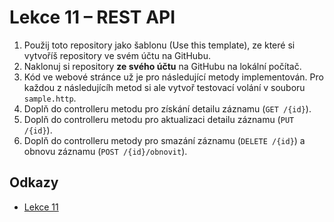 # Lekce 11 – REST API

1. Použij toto repository jako šablonu (Use this template), ze které si vytvoříš repository ve svém účtu na GitHubu.
1. Naklonuj si repository **ze svého účtu** na GitHubu na lokální počítač.
1. Kód ve webové stránce už je pro následující metody implementován. Pro každou z následujícíh metod si ale vytvoř testovací volání v souboru `sample.http`.
1. Doplň do controlleru metodu pro získání detailu záznamu (`GET /{id}`).
1. Doplň do controlleru metodu pro aktualizaci detailu záznamu (`PUT /{id}`).
1. Doplň do controlleru metody pro smazání záznamu (`DELETE /{id}`) a obnovu záznamu (`POST /{id}/obnovit`).

## Odkazy

* [Lekce 11](https://java.czechitas.cz/2024-jaro/java-2-online/lekce-11.html)
